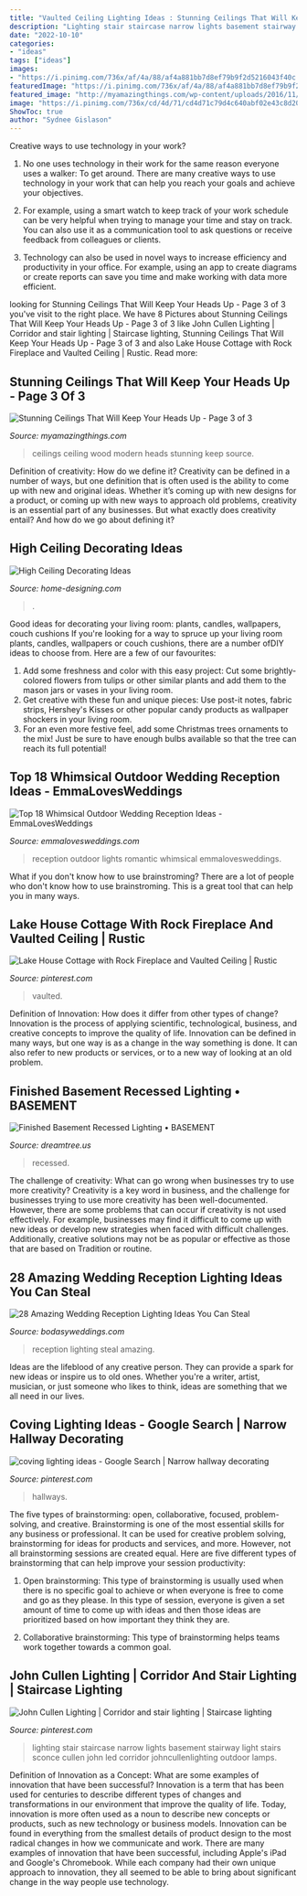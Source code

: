 ```yaml
---
title: "Vaulted Ceiling Lighting Ideas : Stunning Ceilings That Will Keep Your Heads Up"
description: "Lighting stair staircase narrow lights basement stairway light stairs sconce cullen john led corridor johncullenlighting outdoor lamps"
date: "2022-10-10"
categories:
- "ideas"
tags: ["ideas"]
images:
- "https://i.pinimg.com/736x/af/4a/88/af4a881bb7d8ef79b9f2d5216043f40c.jpg"
featuredImage: "https://i.pinimg.com/736x/af/4a/88/af4a881bb7d8ef79b9f2d5216043f40c.jpg"
featured_image: "http://myamazingthings.com/wp-content/uploads/2016/11/modern-interiors-could-use-a-touch-of-wood-on-a-ceiling.jpg"
image: "https://i.pinimg.com/736x/cd/4d/71/cd4d71c79d4c640abf02e43c8d20c459--wall-sconce-wall-lamps.jpg"
ShowToc: true
author: "Sydnee Gislason"
---
```



Creative ways to use technology in your work?
1. No one uses technology in their work for the same reason everyone uses a walker: To get around. There are many creative ways to use technology in your work that can help you reach your goals and achieve your objectives.
2. For example, using a smart watch to keep track of your work schedule can be very helpful when trying to manage your time and stay on track. You can also use it as a communication tool to ask questions or receive feedback from colleagues or clients.

3. Technology can also be used in novel ways to increase efficiency and productivity in your office. For example, using an app to create diagrams or create reports can save you time and make working with data more efficient.


	

		
looking for Stunning Ceilings That Will Keep Your Heads Up - Page 3 of 3 you've visit to the right place. We have 8 Pictures about Stunning Ceilings That Will Keep Your Heads Up - Page 3 of 3 like John Cullen Lighting | Corridor and stair lighting | Staircase lighting, Stunning Ceilings That Will Keep Your Heads Up - Page 3 of 3 and also Lake House Cottage with Rock Fireplace and Vaulted Ceiling | Rustic. Read more:
		
    
## Stunning Ceilings That Will Keep Your Heads Up - Page 3 Of 3

<img loading=lazy src="http://myamazingthings.com/wp-content/uploads/2016/11/modern-interiors-could-use-a-touch-of-wood-on-a-ceiling.jpg" onerror="this.onerror=null;this.src='https://tse2.mm.bing.net/th?id=OIP.h2I9jiaEHgwFlzaB4rs-UQHaLH&amp;pid=15.1';" alt="Stunning Ceilings That Will Keep Your Heads Up - Page 3 of 3">

_Source: myamazingthings.com_

>ceilings ceiling wood modern heads stunning keep source. 

	

Definition of creativity: How do we define it?
Creativity can be defined in a number of ways, but one definition that is often used is the ability to come up with new and original ideas. Whether it’s coming up with new designs for a product, or coming up with new ways to approach old problems, creativity is an essential part of any businesses. But what exactly does creativity entail? And how do we go about defining it?

    
## High Ceiling Decorating Ideas

<img loading=lazy src="http://cdn.home-designing.com/wp-content/uploads/2012/09/White-living-room-dining-furniture.jpeg" onerror="this.onerror=null;this.src='https://tse1.mm.bing.net/th?id=OIP.O5peLmzCWudLhDk0MlvexAHaLH&amp;pid=15.1';" alt="High Ceiling Decorating Ideas">

_Source: home-designing.com_

>. 

	

Good ideas for decorating your living room: plants, candles, wallpapers, couch cushions
If you're looking for a way to spruce up your living room plants, candles, wallpapers or couch cushions, there are a number ofDIY ideas to choose from. Here are a few of our favourites: 
1. Add some freshness and color with this easy project: Cut some brightly-colored flowers from tulips or other similar plants and add them to the mason jars or vases in your living room. 
2. Get creative with these fun and unique pieces: Use post-it notes, fabric strips, Hershey's Kisses or other popular candy products as wallpaper shockers in your living room. 
3. For an even more festive feel, add some Christmas trees ornaments to the mix! Just be sure to have enough bulbs available so that the tree can reach its full potential!

    
## Top 18 Whimsical Outdoor Wedding Reception Ideas - EmmaLovesWeddings

<img loading=lazy src="http://emmalovesweddings.com/wp-content/uploads/2017/09/romantic-outdoor-wedding-reception-ideas-with-lights.jpg" onerror="this.onerror=null;this.src='https://tse1.mm.bing.net/th?id=OIP.oflJFl5L1OKAuASt9IEIwwHaLI&amp;pid=15.1';" alt="Top 18 Whimsical Outdoor Wedding Reception Ideas - EmmaLovesWeddings">

_Source: emmalovesweddings.com_

>reception outdoor lights romantic whimsical emmalovesweddings. 

	

What if you don't know how to use brainstroming?
There are a lot of people who don't know how to use brainstroming. This is a great tool that can help you in many ways.

    
## Lake House Cottage With Rock Fireplace And Vaulted Ceiling | Rustic

<img loading=lazy src="https://i.pinimg.com/736x/af/4a/88/af4a881bb7d8ef79b9f2d5216043f40c.jpg" onerror="this.onerror=null;this.src='https://tse4.mm.bing.net/th?id=OIP.lkidfKjF1PsTWrlZQmmHtwHaLH&amp;pid=15.1';" alt="Lake House Cottage with Rock Fireplace and Vaulted Ceiling | Rustic">

_Source: pinterest.com_

>vaulted. 

	

Definition of Innovation: How does it differ from other types of change?
Innovation is the process of applying scientific, technological, business, and creative concepts to improve the quality of life. Innovation can be defined in many ways, but one way is as a change in the way something is done. It can also refer to new products or services, or to a new way of looking at an old problem.

    
## Finished Basement Recessed Lighting • BASEMENT

<img loading=lazy src="https://s3.wasabisys.com/dreamtree/2017/08/finished-basement-recessed-lighting-finished-basement-recessed-lighting-unfinished-basement-lighting-ideas-3264-x-2448-1024x1024.jpg" onerror="this.onerror=null;this.src='https://tse2.mm.bing.net/th?id=OIP.5elvty6GDR10iFLX9e_E9QHaHa&amp;pid=15.1';" alt="Finished Basement Recessed Lighting • BASEMENT">

_Source: dreamtree.us_

>recessed. 

	

The challenge of creativity: What can go wrong when businesses try to use more creativity?
Creativity is a key word in business, and the challenge for businesses trying to use more creativity has been well-documented. However, there are some problems that can occur if creativity is not used effectively. For example, businesses may find it difficult to come up with new ideas or develop new strategies when faced with difficult challenges. Additionally, creative solutions may not be as popular or effective as those that are based on Tradition or routine.

    
## 28 Amazing Wedding Reception Lighting Ideas You Can Steal

<img loading=lazy src="https://bodasyweddings.com/wp-content/uploads/2018/01/steal-worthy-wedding-reception-lighting-ideas.jpg" onerror="this.onerror=null;this.src='https://tse3.mm.bing.net/th?id=OIP.cNb25Gu2oyXKFun6jSAUAgHaLH&amp;pid=15.1';" alt="28 Amazing Wedding Reception Lighting Ideas You Can Steal">

_Source: bodasyweddings.com_

>reception lighting steal amazing. 

	

Ideas are the lifeblood of any creative person. They can provide a spark for new ideas or inspire us to old ones. Whether you're a writer, artist, musician, or just someone who likes to think, ideas are something that we all need in our lives.

    
## Coving Lighting Ideas - Google Search | Narrow Hallway Decorating

<img loading=lazy src="https://i.pinimg.com/736x/42/72/ac/4272ac04366fbbdac8692bc8ae8674d9--hallway-art-narrow-hallways.jpg" onerror="this.onerror=null;this.src='https://tse4.mm.bing.net/th?id=OIP.XczcgZtkxsy0dVbPErkeOQHaLH&amp;pid=15.1';" alt="coving lighting ideas - Google Search | Narrow hallway decorating">

_Source: pinterest.com_

>hallways. 

	

The five types of brainstorming: open, collaborative, focused, problem-solving, and creative.
Brainstorming is one of the most essential skills for any business or professional. It can be used for creative problem solving, brainstorming for ideas for products and services, and more. However, not all brainstorming sessions are created equal. Here are five different types of brainstorming that can help improve your session productivity: 
1. Open brainstorming: This type of brainstorming is usually used when there is no specific goal to achieve or when everyone is free to come and go as they please. In this type of session, everyone is given a set amount of time to come up with ideas and then those ideas are prioritized based on how important they think they are.

2. Collaborative brainstorming: This type of brainstorming helps teams work together towards a common goal.

    
## John Cullen Lighting | Corridor And Stair Lighting | Staircase Lighting

<img loading=lazy src="https://i.pinimg.com/736x/cd/4d/71/cd4d71c79d4c640abf02e43c8d20c459--wall-sconce-wall-lamps.jpg" onerror="this.onerror=null;this.src='https://tse2.mm.bing.net/th?id=OIP.a0vU2o43osli7VR5SxJz0wHaLH&amp;pid=15.1';" alt="John Cullen Lighting | Corridor and stair lighting | Staircase lighting">

_Source: pinterest.com_

>lighting stair staircase narrow lights basement stairway light stairs sconce cullen john led corridor johncullenlighting outdoor lamps. 

	

Definition of Innovation as a Concept: What are some examples of innovation that have been successful?
Innovation is a term that has been used for centuries to describe different types of changes and transformations in our environment that improve the quality of life. Today, innovation is more often used as a noun to describe new concepts or products, such as new technology or business models. Innovation can be found in everything from the smallest details of product design to the most radical changes in how we communicate and work.
There are many examples of innovation that have been successful, including Apple's iPad and Google's Chromebook. While each company had their own unique approach to innovation, they all seemed to be able to bring about significant change in the way people use technology.

